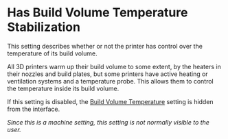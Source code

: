 Has Build Volume Temperature Stabilization
====
This setting describes whether or not the printer has control over the temperature of its build volume. 

All 3D printers warm up their build volume to some extent, by the heaters in their nozzles and build plates, but some printers have active heating or ventilation systems and a temperature probe. This allows them to control the temperature inside its build volume.

If this setting is disabled, the [Build Volume Temperature](../material/build_volume_temperature.md) setting is hidden from the interface. 

*Since this is a machine setting, this setting is not normally visible to the user.*